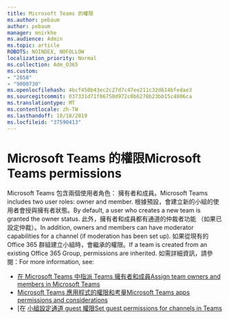 ```yaml
---
title: Microsoft Teams 的權限
ms.author: pebaum
author: pebaum
manager: mnirkhe
ms.audience: Admin
ms.topic: article
ROBOTS: NOINDEX, NOFOLLOW
localization_priority: Normal
ms.collection: Adm_O365
ms.custom:
- "2658"
- "9000730"
ms.openlocfilehash: 4bcf450b43ec2c27d7c47ee211c32d614bfedae3
ms.sourcegitcommit: 037331d71f06750d972c0b6278b23bb15c4806ca
ms.translationtype: MT
ms.contentlocale: zh-TW
ms.lasthandoff: 10/18/2019
ms.locfileid: "37590413"
---
```

# <a name="microsoft-teams-permissions"></a><span data-ttu-id="36218-102">Microsoft Teams 的權限</span><span class="sxs-lookup"><span data-stu-id="36218-102">Microsoft Teams permissions</span></span>

<span data-ttu-id="36218-103">Microsoft Teams 包含兩個使用者角色： 擁有者和成員。</span><span class="sxs-lookup"><span data-stu-id="36218-103">Microsoft Teams includes two user roles: owner and member.</span></span> <span data-ttu-id="36218-104">根據預設，會建立新的小組的使用者會授與擁有者狀態。</span><span class="sxs-lookup"><span data-stu-id="36218-104">By default, a user who creates a new team is granted the owner status.</span></span> <span data-ttu-id="36218-105">此外，擁有者和成員都有通道的仲裁者功能 （如果已設定仲裁）。</span><span class="sxs-lookup"><span data-stu-id="36218-105">In addition, owners and members can have moderator capabilities for a channel (if moderation has been set up).</span></span> <span data-ttu-id="36218-106">如果從現有的 Office 365 群組建立小組時，會繼承的權限。</span><span class="sxs-lookup"><span data-stu-id="36218-106">If a team is created from an existing Office 365 Group, permissions are inherited.</span></span> <span data-ttu-id="36218-107">如需詳細資訊，請參閱：</span><span class="sxs-lookup"><span data-stu-id="36218-107">For more information, see:</span></span>

- [<span data-ttu-id="36218-108">在 Microsoft Teams 中指派 Teams 擁有者和成員</span><span class="sxs-lookup"><span data-stu-id="36218-108">Assign team owners and members in Microsoft Teams</span></span>](https://docs.microsoft.com/microsoftteams/assign-roles-permissions)
- [<span data-ttu-id="36218-109">Microsoft Teams 應用程式的權限和考量</span><span class="sxs-lookup"><span data-stu-id="36218-109">Microsoft Teams apps permissions and considerations</span></span>](https://docs.microsoft.com/microsoftteams/app-permissions)
- <span data-ttu-id="36218-110">[在 [小組設定通道 guest 權限](https://support.office.com/article/4756c468-2746-4bfd-a582-736d55fcc169)</span><span class="sxs-lookup"><span data-stu-id="36218-110">[Set guest permissions for channels in Teams](https://support.office.com/article/4756c468-2746-4bfd-a582-736d55fcc169)</span></span>
